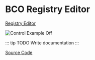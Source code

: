 ---
---
# BCO Registry Editor

[Registry Editor]()

![Control Example Off](/images/bco-registry-editor.png)

::: tip TODO
Write documentation
:::

[Source Code](https://github.com/openbase/bco.registry.editor)

